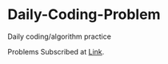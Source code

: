 # Daily-Coding-Problem

Daily coding/algorithm practice

Problems Subscribed at [Link](https://www.dailycodingproblem.com/).

